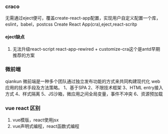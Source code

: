 ### craco
无需通过eject便可，覆盖create-react-app配置，实现用户自定义配置一个库，eslint，babel，postcss
Create React App(cra),eject,react-scritp
#### eject缺点
1. 无法升级react-script
react-app-rewired + customize-cra这个是antd早期推荐的方案

### 微前端
qiankun
微前端是一种多个团队通过独立发布功能的方式来共同构建现代化 web 应用的技术手段及方法策略。
1、基于SPA
2、不限技术框架
3、HTML entry接入方式
4、样式隔离
5、JS沙箱，微应用之间全局变量，事件不冲突
6、资源预加载


### vue react 区别
1. vue模版，react使用jsx
2. vue声明式编程，react函数式编程